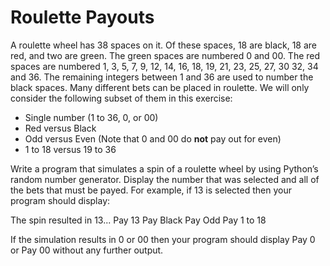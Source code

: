 # Roulette Payouts 
A roulette wheel has 38 spaces on it. Of these spaces, 18 are black, 18 are red, and two are green. The green spaces are numbered 0 and 00. The red spaces are numbered 1, 3, 5, 7, 9, 12, 14, 16, 18, 19, 21, 23, 25, 27, 30 32, 34 and 36. The remaining integers
between 1 and 36 are used to number the black spaces.
 Many different bets can be placed in roulette. We will only consider the following subset of them in this exercise:

* Single number (1 to 36, 0, or 00)
* Red versus Black
* Odd versus Even (Note that 0 and 00 do **not** pay out for even)
* 1 to 18 versus 19 to 36

Write a program that simulates a spin of a roulette wheel by using Python’s random number generator. Display the number that was selected and all of the bets that must be payed. For example, if 13 is selected then your program should display: 

The spin resulted in 13...
Pay 13
Pay Black
Pay Odd
Pay 1 to 18

If the simulation results in 0 or 00 then your program should display Pay 0 or
Pay 00 without any further output.